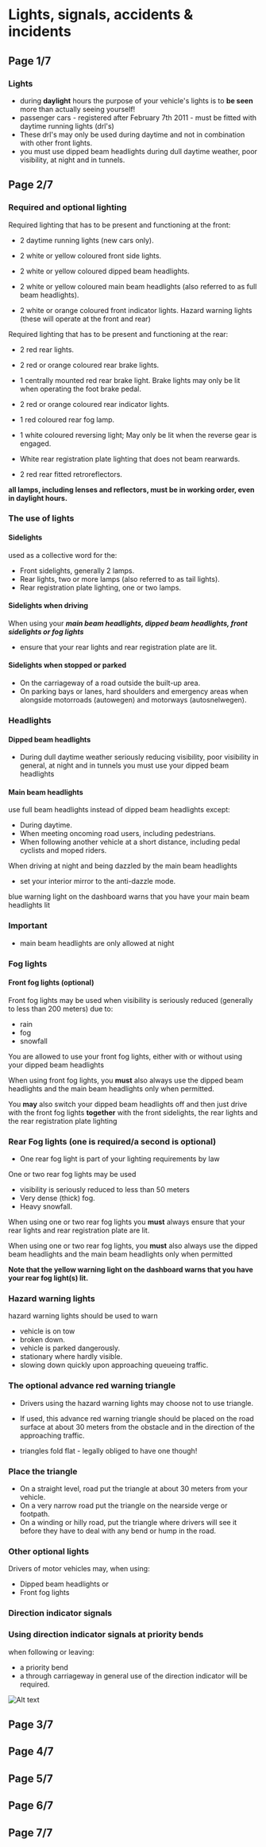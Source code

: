 # Lights, signals, accidents & incidents

## **Page 1/7**

### Lights

- during **daylight** hours the purpose of your vehicle's lights is to **be seen** more than actually seeing yourself!
- passenger cars - registered after February 7th 2011 - must be fitted with daytime running lights (drl's)
- These drl's may only be used during daytime and not in combination with other front lights.
- you must use dipped beam headlights during dull daytime weather, poor visibility, at night and in tunnels.

## **Page 2/7**

### Required and optional lighting

Required lighting that has to be present and functioning at the front:

- 2 daytime running lights (new cars only).

- 2 white or yellow coloured front side lights.

- 2 white or yellow coloured dipped beam headlights.

- 2 white or yellow coloured main beam headlights (also referred to as full beam headlights).

- 2 white or orange coloured front indicator lights.
Hazard warning lights (these will operate at the front and rear)

Required lighting that has to be present and functioning at the rear:

- 2 red rear lights.

- 2 red or orange coloured rear brake lights.

- 1 centrally mounted red rear brake light.
Brake lights may only be lit when operating the foot brake pedal.

- 2 red or orange coloured rear indicator lights.

- 1 red coloured rear fog lamp.

- 1 white coloured reversing light; 
May only be lit when the reverse gear is engaged.

- White rear registration plate lighting that does not beam 
rearwards.

- 2 red rear fitted retroreflectors.

**all lamps, including lenses and reflectors, must be in working order, even in daylight hours.**

### The use of lights

#### Sidelights

used as a collective word for the:

- Front sidelights, generally 2 lamps.
- Rear lights, two or more lamps (also referred to as tail lights).
- Rear registration plate lighting, one or two lamps.

#### Sidelights when driving

When using your **_main beam headlights, dipped beam headlights, front sidelights or fog lights_**

- ensure that your rear lights and rear registration plate are lit.

#### Sidelights when stopped or parked

- On the carriageway of a road outside the built-up area.
- On parking bays or lanes, hard shoulders and emergency areas when alongside motorroads (autowegen) and motorways (autosnelwegen).

### Headlights

#### Dipped beam headlights

- During dull daytime weather seriously reducing visibility, poor visibility in general, at night and in tunnels you must use your dipped beam headlights

#### Main beam headlights

use full beam headlights instead of  dipped beam headlights except:

- During daytime.
- When meeting oncoming road users, including pedestrians.
- When following another vehicle at a short distance, including pedal cyclists and moped riders.

When driving at night and being dazzled by the main beam headlights

- set your interior mirror to the anti-dazzle mode.

blue warning light on the dashboard warns that you have your main beam headlights lit

### Important

- main beam headlights are only allowed at night

### Fog lights

#### Front fog lights (optional)

Front fog lights may be used when visibility is seriously reduced (generally to less than 200 meters) due to:

- rain
- fog
- snowfall

You are allowed to use your front fog lights, either with or without using your dipped beam headlights

When using front fog lights, you **must** also always use the dipped beam headlights and the main beam headlights only when permitted.

You **may** also switch your dipped beam headlights off and then just drive with the front fog lights **together** with the front sidelights, the rear lights and the rear registration plate lighting

### Rear Fog lights (one is required/a second is optional)

- One rear fog light is part of your lighting requirements by law

One or two rear fog lights may be used

- visibility is seriously reduced to less than 50 meters
- Very dense (thick) fog.
- Heavy snowfall.

When using one or two rear fog lights you **must** always ensure that your rear lights and rear registration plate are lit.

When using one or two rear fog lights, you **must** also always use the dipped beam headlights and the main beam headlights only when permitted

**Note that the yellow warning light on the dashboard warns that you have your rear fog light(s) lit.**

### Hazard warning lights

hazard warning lights should be used to warn 

- vehicle is on tow
- broken down.
- vehicle is parked dangerously.
- stationary where hardly visible.
- slowing down quickly upon approaching queueing traffic.

### The optional advance red warning triangle

- Drivers using the hazard warning lights may choose not to use triangle.

- If used, this advance red warning triangle should be placed on the road surface at about 30 meters from the obstacle and in the direction of the approaching traffic.

- triangles fold flat - legally obliged to have one though!

### Place the triangle

- On a straight level, road put the triangle at about 30 meters from your vehicle.
- On a very narrow road put the triangle on the nearside verge or footpath.
- On a winding or hilly road, put the triangle where drivers will see it before they have to deal with any bend or hump in the road.

### Other optional lights

Drivers of motor vehicles may, when using:

- Dipped beam headlights or
- Front fog lights

### Direction indicator signals

### Using direction indicator signals at priority bends

when following or leaving:

- a priority bend
- a through carriageway
in general use of the direction indicator will be required.

![Alt text](https://github.com/frhan/study/blob/master/images/Screen%20Shot%202019-07-14%20at%204.27.48%20PM.png)

## **Page 3/7**

## **Page 4/7**

## **Page 5/7**

## **Page 6/7**

## **Page 7/7**
